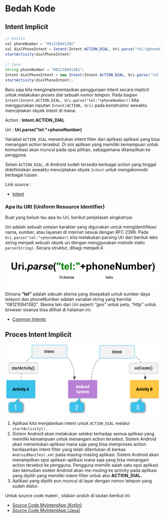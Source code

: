 # Bedah Kode

## Intent Implicit

```java
// Kotlin
val phoneNumber = "081210841382"
val dialPhoneIntent = Intent(Intent.ACTION_DIAL, Uri.parse("tel:$phoneNumber"))
startActivity(dialPhoneIntent)

// Java
String phoneNumber = "081210841382";
Intent dialPhoneIntent = new Intent(Intent.ACTION_DIAL, Uri.parse("tel:" + phoneNumber));
startActivity(dialPhoneIntent);
```

Baru saja kita mengimplementasikan penggunaan intent secara implicit untuk melakukan proses dial sebuah nomor telepon. Pada bagian `Intent(Intent.ACTION_DIAL, Uri.parse("tel:"+phoneNumber))` kita menggunakan inputan `Intent(ACTION, Uri)` pada konstruktor sewaktu menciptakan obyek Intent di mana:

Action : **Intent.ACTION_DIAL**

Uri : **Uri.parse("tel:"+phoneNumber)**

Variabel `ACTION_DIAL` menentukan intent filter dari aplikasi-aplikasi yang bisa menangani *action* tersebut. Di sini aplikasi yang memiliki kemampuan untuk komunikasi akan muncul pada opsi pilihan, sebagaimana ditampilkan ke pengguna. 

Selain `ACTION_DIAL`, di Android sudah tersedia berbagai action yang tinggal didefinisikan sewaktu menciptakan obyek `Intent` untuk mengakomodir berbagai tujuan. 

Link source :
* [Intent](https://developer.android.com/reference/android/content/Intent.html)

### Apa itu URI (Uniform Resource Identifier)

Buat yang belum tau apa itu Uri, berikut penjelasan singkatnya:

Uri adalah sebuah untaian karakter yang digunakan untuk mengidentifikasi nama, sumber, atau layanan di internet sesuai dengan RFC 2396. Pada `Uri.parse("tel:"+phoneNumber)` kita melakukan parsing Uri dari bentuk teks string menjadi sebuah obyek uri dengan menggunakan metode static `parse(String)`. Secara struktur, dibagi menjadi:4

![imgUri](../assets/img/URI.png)

Dimana **“tel”** adalah sebuah skema yang disepakati untuk sumber daya telepon dan phoneNumber adalah variabel string yang bernilai “081210841382”. Skema lain dari Uri seperti *“geo”* untuk peta, *“http”* untuk browser sisanya bisa dilihat di halaman ini:

* [Common Intents](https://developer.android.com/guide/components/intents-common.html)

## Proces Intent Implicit
![ImgProcesImplicit](../assets/img/ilustrationIntentImplicity.png)

1. Aplikasi kita menjalankan intent untuk `ACTION_DIAL` melalui `startActivity().`
2. Sistem Android akan melakukan seleksi terhadap semua aplikasi yang memiliki kemampuan untuk menangani action tersebut. Sistem Android akan menentukan aplikasi mana saja yang bisa memproses action berdasarkan intent filter yang telah ditentukan di berkas `AndroidManifest.xml` pada masing-masing aplikasi.
   Sistem Android akan menampilkan opsi aplikasi-aplikasi mana saja yang bisa menangani action tersebut ke pengguna.
Pengguna memilih salah satu opsi aplikasi dan kemudian sistem Android akan me-routing ke activity pada aplikasi yang dipilih yang memiliki intent-filter untuk aksi **ACTION_DIAL.**
3. Aplikasi yang dipilih pun muncul di layar dengan nomor telepon yang sudah diatur.

Untuk source code materi , silakan unduh di tautan berikut ini:

* [Source Code MyIntentApp (Kotlin)](https://github.com/dicodingacademy/a51-android-pemula-labs/tree/master-kotlin/MyIntentApp)
* [Source Code MyIntentApp (Java)](https://github.com/dicodingacademy/a51-android-pemula-labs/tree/master/MyIntentApp)